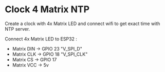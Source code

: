 # Clock 4 Matrix NTP

Create a clock with 4x Matrix LED and connect wifi to get exact time with NTP server.

Connect 4x Matrix LED to ESP32 : 
- Matrix DIN -> GPIO 23 "V_SPI_D"
- Matrix CLK -> GPIO 18 "V_SPI_CLK"
- Matrix CS -> GPIO 17
- Matrix VCC -> 5v
